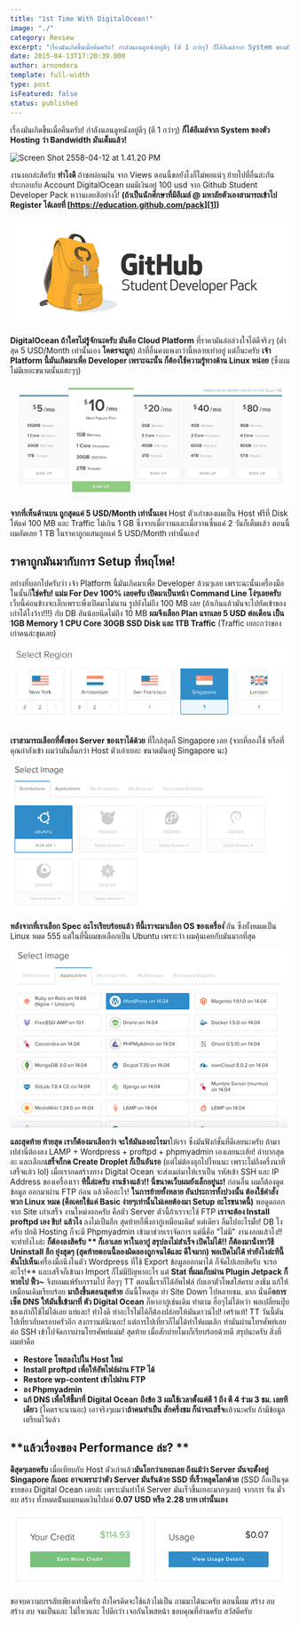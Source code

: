 ```yaml
---
title: "1st Time With DigitalOcean!"
image: "./"
category: Review
excerpt: "เรื่องมันเกิดขึ้นเมื่อคืนครับ! กำลังนอนดูหนังอยู่ดีๆ (ตี 1 กว่าๆ) ก็ได้อีเมล์จาก System ของตัว Hosting ว่า Bandwidth มันเต็มแล้ว!"
date: 2015-04-13T17:20:39.000
author: arnondora
template: full-width
type: post
isFeatured: false
status: published
---
```


เรื่องมันเกิดขึ้นเมื่อคืนครับ! กำลังนอนดูหนังอยู่ดีๆ (ตี 1 กว่าๆ) **ก็ได้อีเมล์จาก System ของตัว Hosting ว่า Bandwidth มันเต็มแล้ว!**

![Screen Shot 2558-04-12 at 1.41.20 PM](./Screen-Shot-2558-04-12-at-1.41.20-PM.png)

งานงอกล่ะสิครับ **ทำไงดี** ถ้าขอผ่อนผัน จาก Views ตอนนี้ขอยังไงก็ไม่พอแน่ๆ ย้ายไปที่อื่นล่ะกัน ประกอบกับ Account DigitalOcean ผมมีเงินอยู่ 100 usd จาก Github Student Developer Pack หวานเลยสิอย่างงี้! **(ถ้าเป็นนักศึกษาที่มีอีเมล์ @ มหาลัยตัวเองสามารถเข้าไป Register ได้เลยที่ [https://education.github.com/pack][1])**

![github-student-developer-pack](./github-student-developer-pack.png)

**DigitalOcean ถ้าใครไม่รู้จักนะครับ มันคือ Cloud Platform** ที่ราคามันล่อล่วงใจได้ดีจริงๆ (ต่ำสุด 5 USD/Month เท่านั้นเอง **โคตรจะถูก**) ถ้าที่อื่นคงแพงกว่านี้หลายเท่าอยู่ แต่ก็นะครับ **เจ้า Platform นี้มันเกิดมาเพื่อ Developer เพราะฉะนั้น ก็ต้องใช้ความรู้ทางด้าน Linux หน่อย** (ซึ่งผม ไม่มีเยอะขนาดนั้นแฮะๆๆ)

![DigitalOcean Price List](./DigitalOcean-Price-List.png)

**จากที่เห็นด้านบน ถูกสุดแค่ 5 USD/Month เท่านั้นเอง** Host ตัวเก่าของผมเป็น Host ฟรีที่ Disk ให้แค่ 100 MB และ Traffic ไม่เกิน 1 GB ซึ่งจากเมื่อวานและเมื่อวานซื่นแค่ 2 วันก็เต็มแล้ว ตอนนี้ผมอัดเลย 1 TB ในราคาถูกแสนถูกแค่ 5 USD/Month เท่านั้นเอง!

## **ราคาถูกมันมากับการ Setup ที่หฤโหด!**
อย่างที่บอกไปครับว่า เจ้า Platform นี้มันเกิดมาเพื่อ Developer ล้วนๆเลย เพราะฉะนั้นเครื่องมือในนั้นก็**ใช่ครับ! แม่ม For Dev 100% เลยครับ เปิดมาเป็นหน้า Command Line โง่ๆเลยครับ**
เว็บนี้ค่อนข้างจะเล็กเพราะพึ่งเปิดมาไม่นาน รูปยังไม่ถึง 100 MB เลย (ถ้าเกินแล้วมันจะไปยัดเข้าของเก่าได้ไงว้าา!!!) กับ DB อันน้อยนิดไม่ถึง 10 MB **ผมจึงเลือก Plan แรกเลย 5 USD ต่อเดือน เป็น 1GB Memory 1 CPU Core 30GB SSD Disk และ 1TB Traffic** (Traffic เยอะกว่าของเก่าคนล่ะขุมเลย)

![DigitalOcean SelectServer](./DigitalOcean-SelectServer.png)

**เราสามารถเลือกที่ตั้งของ Server ของเราได้ด้วย** ที่ใกล้สุดก็ Singapore เลย (จากที่ลองใช้ หรือที่คุณกำลังเข้า ผมว่ามันลื่นกว่า Host ตัวเก่าเยอะ ขนาดมันอยู่ Singapore นะ)

![DigitalOcean SelectOS](./DigitalOcean-SelectOS.png)

**หลังจากที่เราเลือก Spec อะไรเรียบร้อยแล้ว ทีนี้เราจะมาเลือก OS ของเครื่อง** ี้กัน ซึ่งทั้งหมดเป็น Linux หมด 555 แต่ในที่นี้ผมขอเลือกเป็น Ubuntu เพราะว่า ผมคุ้นเคยกับมันมากที่สุด

![DigitalOcean SelectImage](./DigitalOcean-SelectImage.png)

**และสุดท้าย ท้ายสุด เราก็ต้องมาเลือกว่า จะให้มันลงอะไรมา**ให้เรา ซึ่งมันฟังก์ชั่นที่ดีเลยนะครับ ถ้ามาเปล่านี่ต้องลง LAMP + Wordpress + proftpd + phpmyadmin เองเลยนะเฮ้ย! ลำบากสุดอะ และเลือก**เสร็จก็กด Create Droplet ก็เป็นอันรอ** (แต่ไม่ต้องลุกไปไหนนะ เพราะไม่ถึงครึ่งนาทีเสร็จแล้ว lol)
เมื่อเรากดสร้างทาง Digital Ocean จะส่งเมล์มาให้เราเป็น รหัสเข้า SSH และ IP Address ของเครื่องเรา
**ทีนี้ล่ะครับ งานช้างแล้ว!! นี่ขนาดเว็บผมยังเล็กอยู่นะ!**
ก่อนอื่น ผมก็ต้องดูดข้อมูล ออกมาผ่าน FTP ก่อน แล้วคืออะไร!
**ในการย้ายทั้งหลาย อันประการทั้งปวงนั้น ต้องใช้คำสั่งพวก Linux หมด (คือเคยใช้แค่ Basic ง่ายๆเท่านั้นไม่เคยต้องมา Setup อะไรขนาดนี้)**
พอดูดออกจาก Site เก่าเสร็จ งานใหม่งอกครับ คือตัว Server ตัวนี้ถ้าเราจะใช้ FTP **เราจะต้อง Install proftpd เอง ชิบ! แล้วไง** ลงไม่เป็นอีก สุดท้ายก็พึ่งอากู๋เหมือนเดิม!
แต่เดียว ลืมไปอะไรมั้ย! DB ไงครับ ปกติ Hosting ก็จะมี Phpmyadmin เข้ามาช่วยเราจัดการ แต่นี่คือ "ไม่มี" งานงอกแล้วไง!!
จะทำยังไงล่ะ **ก็ต้องลงสิครับ **
**ก็เอาเลย หาในอากู๋  สรุปลงไม่สำเร็จ เปิดไม่ได้!! ก็ต้องมานั่งหาวิธี Uninstall อีก ยุ่งสุดๆ** (สุดท้ายตอนนี้ลองผิดลองถูกจนได้และ ดีใจมาก)
พอเปิดไม่ได้ ทำยังไงล่ะทีนี้ ดันไปเห็น**เครื่องมือนึงในตัว Wordpress ที่ใช้ Export ข้อมูลออกมาได้ ก็จัดไปเลยสิครับ จะรออะไร!**
และเสร็จก็เข้ามา Import ก็ไม่มีปัญหาอะไร แต่ **Stat ที่ผมเก็บผ่าน Plugin Jetpack ก็หายไป ฟิ้ว~** จึงยอมแพ้รับกรรมไป ฮื่อๆๆ TT
ตอนนี้เราก็ได้อัพไฟล์ กับเอาตัวโพสใส่ครบ ลงธีม แก้ให้เหมือนเดิมเรียบร้อย
**มาถึงขึ้นตอนสุดท้าย** อันนี้โหดสุด ทำ Site Down ไปหลายชม. มาก นั่นคื**อการเซ็ต DNS ให้มันชี้เข้ามาที่ ตัว Digital Ocean** ก็หาอากู๋เช่นเดิม ทำตาม ฮื่อๆไม่ได้หว่า พอเปลี่ยนปุ๊บของเก่าก็ใช้ไม่ได้เลย แย่และ! ทำไงดี
ทำอะไรไม่ได้ก็ต้องปล่อยให้มันดาวน์ไป! เศร้าแท้! TT วันนี้ดันไปเที่ยวกับครอบครัวอีก สงกรานต์นิเนอะ!
แต่การไปเที่ยวก็ไม่ได้ทำให้ผมเลิก ทำมันผ่านโทรศัพท์เลย ต่อ SSH เข้าไปจัดการผ่านโทรศัพท์แม่ม! สุดท้าย เมื่อสักบ่ายโมงก็เรียบร้อยด้วยดี
สรุปนะครับ สิ่งที่ผมทำคือ

* **Restore โพสลงไปใน Host ใหม่**
* **Install proftpd เพื่อให้อัพไฟล์ผ่าน FTP ได้**
* **Restore wp-content เข้าไปผ่าน FTP**
* **ลง Phpmyadmin**
* **แก้ DNS เพื่อให้ชี้มาที่ Digital Ocean**
**ถึงข้อ 3 ผมใช้เวลาตั้งแต่ตี 1 ถึง ตี 4 ร่วม 3 ชม. เลยทีเดียว** (โคตรจะนานอะ) เอาจริงๆผมว่า**ถ้าคนทำเป็น สักครึ่งชม ก็น่าจะเสร็จ**แล้วนะครับ ถ้ามีข้อมูลเตรียมไว้แล้ว

## **แล้วเรื่องของ Performance ล่ะ? **
**ดีสุดๆเลยครับ** เมื่อเทียบกับ Host ตัวเก่าแล้ว**มันโอกว่าเยอะเลย ถึงแม้ว่า Server มันจะตั้งอยู่ Singapore ก็เถอะ** **อาจเพราะว่าตัว Server มันรันด้วย SSD ที่เร็วหลุดโลกด้วย** (SSD ถือเป็นจุดขายของ Digital Ocean เลยล่ะ เพราะมันทำให้ Server มันเร็วขึ้นเยอะมากๆเลย)
จากการ รัน มั่ว ลบ สร้าง ทั้งหมดน้ันผมหมดเงินไปแค่ **0.07 USD หรือ 2.28 บาท เท่านั้นเอง**

![DigitalOcean Billing](./DigitalOcean-Billing.png)

ขอจบความบรรลัยเพียงเท่านี้ครับ ถ้าใครคิดจะใช้แล้วไม่เป็น ถามมาได้นะครับ ตอนนี้ผม สร้าง ลบ สร้าง ลบ จนเป็นและ ไม่ไหวและ ไปดีกว่า เจอกันโพสหน้า ขอบคุณที่อ่านครับ สวัสดีครับ

[1]: https://education.github.com/pack
